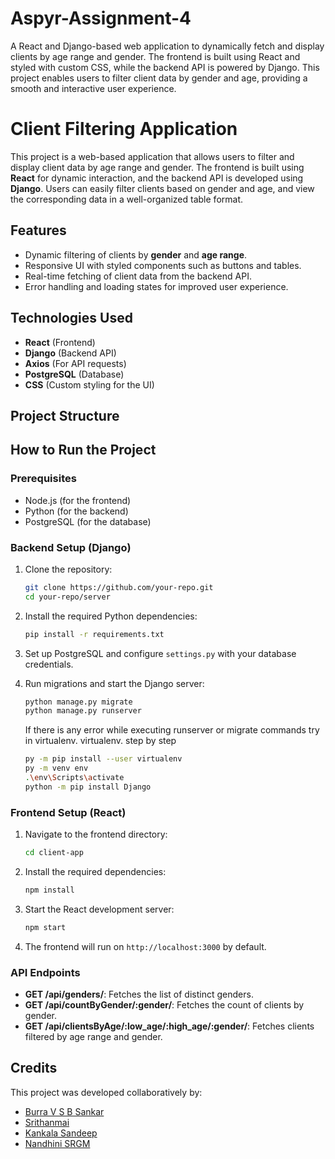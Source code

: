 # Aspyr-Assignment-4
A React and Django-based web application to dynamically fetch and display clients by age range and gender. The frontend is built using React and styled with custom CSS, while the backend API is powered by Django. This project enables users to filter client data by gender and age, providing a smooth and interactive user experience. 
 
# Client Filtering Application

This project is a web-based application that allows users to filter and display client data by age range and gender. The frontend is built using **React** for dynamic interaction, and the backend API is developed using **Django**. Users can easily filter clients based on gender and age, and view the corresponding data in a well-organized table format.

## Features
- Dynamic filtering of clients by **gender** and **age range**.
- Responsive UI with styled components such as buttons and tables.
- Real-time fetching of client data from the backend API.
- Error handling and loading states for improved user experience.

## Technologies Used
- **React** (Frontend)
- **Django** (Backend API)
- **Axios** (For API requests)
- **PostgreSQL** (Database)
- **CSS** (Custom styling for the UI)

## Project Structure


## How to Run the Project

### Prerequisites
- Node.js (for the frontend)
- Python (for the backend)
- PostgreSQL (for the database)

### Backend Setup (Django)
1. Clone the repository:
    ```bash
    git clone https://github.com/your-repo.git
    cd your-repo/server
    ```

2. Install the required Python dependencies:
    ```bash
    pip install -r requirements.txt
    ```

3. Set up PostgreSQL and configure `settings.py` with your database credentials.

4. Run migrations and start the Django server:
    ```bash
    python manage.py migrate
    python manage.py runserver
    ```
    If there is any error while executing runserver or migrate commands try in virtualenv.
    virtualenv. step by step
    ```bash
    py -m pip install --user virtualenv
    py -m venv env
    .\env\Scripts\activate
    python -m pip install Django
   ```
### Frontend Setup (React)
1. Navigate to the frontend directory:
    ```bash
    cd client-app
    ```

2. Install the required dependencies:
    ```bash
    npm install
    ```

3. Start the React development server:
    ```bash
    npm start
    ```

4. The frontend will run on `http://localhost:3000` by default.

### API Endpoints

- **GET /api/genders/**: Fetches the list of distinct genders.
- **GET /api/countByGender/:gender/**: Fetches the count of clients by gender.
- **GET /api/clientsByAge/:low_age/:high_age/:gender/**: Fetches clients filtered by age range and gender.

## Credits

This project was developed collaboratively by:

- [Burra V S B Sankar](https://github.com/sankarbvsb1543)
- [Srithanmai](https://github.com/srithanmai)
- [Kankala Sandeep](https://github.com/kankala-sandeep)
- [Nandhini SRGM](https://github.com/nandhinisrgm)




